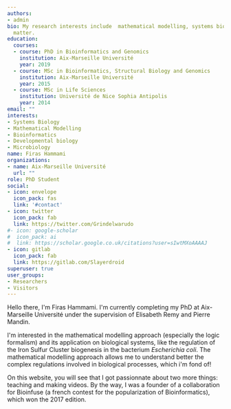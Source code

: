 ```yaml
---
authors:
- admin
bio: My research interests include  mathematical modelling, systems biology and bioinformatics.
  matter.
education:
  courses:
  - course: PhD in Bioinformatics and Genomics
    institution: Aix-Marseille Université
    year: 2019
  - course: MSc in Bioinformatics, Structural Biology and Genomics
    institution: Aix-Marseille Université
    year: 2015
  - course: MSc in Life Sciences
    institution: Université de Nice Sophia Antipolis
    year: 2014
email: ""
interests:
- Systems Biology
- Mathematical Modelling
- Bioinformatics
- Developmental biology
- Microbiology
name: Firas Hammami
organizations:
- name: Aix-Marseille Université
  url: ""
role: PhD Student
social:
- icon: envelope
  icon_pack: fas
  link: '#contact'
- icon: twitter
  icon_pack: fab
  link: https://twitter.com/Grindelwarudo
#- icon: google-scholar
#  icon_pack: ai
#  link: https://scholar.google.co.uk/citations?user=sIwtMXoAAAAJ
- icon: gitlab
  icon_pack: fab
  link: https://gitlab.com/Slayerdroid
superuser: true
user_groups:
- Researchers
- Visitors
---
```


Hello there, I'm Firas Hammami. I'm currently completing my PhD at Aix-Marseille Université under the supervision of Elisabeth Remy and Pierre Mandin.

I'm interested in the mathematical modelling approach (especially the logic formalism) and its application on biological systems, like the regulation of the Iron Sulfur Cluster biogenesis in the bacterium *Escherichia coli*. The mathematical modelling approach allows me to understand better the complex regulations involved in biological processes, which i'm fond of!

On this website, you will see that I got passionnate about two more things: teaching and making videos. By the way, I was a founder of a collaboration for Bioinfuse (a french contest for the popularization of Bioinformatics), which won the 2017 edition.